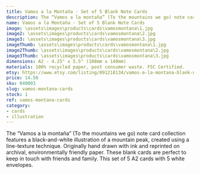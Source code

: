 ```yaml
---
title: Vamos a la Montaña - Set of 5 Blank Note Cards
description: The “Vamos a la montaña” (To the mountains we go) note card collection features a black-and-white illustration of a mountain peak, created using a line-texture technique. Originally hand drawn with ink and reprinted on archival, environmentally friendly paper.
name: Vamos a la Montaña - Set of 5 Blank Note Cards
image: \assets\images\products\cards\vamosmontana\1.jpg
image2: \assets\images\products\cards\vamosmontana\2.jpg
image3: \assets\images\products\cards\vamosmontana\3.jpg
imageThumb: \assets\images\products\cards\vamosmontana\1.jpg
image2Thumb: \assets\images\products\cards\vamosmontana\2.jpg
image3Thumb: \assets\images\products\cards\vamosmontana\3.jpg
dimensions: A2 - 4.25" x 5.5" (108mm x 140mm)
materials: 100% recycled paper, post consumer waste. FSC Certified.
etsy: https://www.etsy.com/listing/891218134/vamos-a-la-montana-blank-note-card-set-5
price: 14.50
sku: 040003
slug: vamos-montana-cards
stock: 1
ref: vamos-montana-cards
category:
- cards
- illustration
---
```

The “Vamos a la montaña” (To the mountains we go) note card collection features a black-and-white illustration of a mountain peak, created using a line-texture technique. Originally hand drawn with ink and reprinted on archival, environmentally friendly paper. These blank cards are perfect to keep in touch with friends and family. This set of 5 A2 cards with 5 white envelopes.
